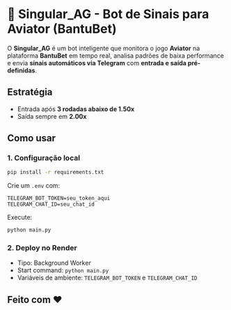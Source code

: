 # 🎯 Singular_AG - Bot de Sinais para Aviator (BantuBet)

O **Singular_AG** é um bot inteligente que monitora o jogo **Aviator** na plataforma **BantuBet** em tempo real, analisa padrões de baixa performance e envia **sinais automáticos via Telegram** com **entrada e saída pré-definidas**.

## Estratégia
- Entrada após **3 rodadas abaixo de 1.50x**
- Saída sempre em **2.00x**

## Como usar

### 1. Configuração local

```bash
pip install -r requirements.txt
```

Crie um `.env` com:

```
TELEGRAM_BOT_TOKEN=seu_token_aqui
TELEGRAM_CHAT_ID=seu_chat_id
```

Execute:

```bash
python main.py
```

### 2. Deploy no Render

- Tipo: Background Worker
- Start command: `python main.py`
- Variáveis de ambiente: `TELEGRAM_BOT_TOKEN` e `TELEGRAM_CHAT_ID`

## Feito com ❤️
